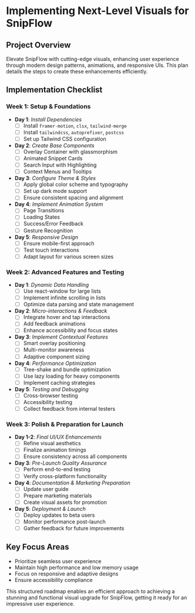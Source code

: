 # Implementing Next-Level Visuals for SnipFlow

## Project Overview
Elevate SnipFlow with cutting-edge visuals, enhancing user experience through modern design patterns, animations, and responsive UIs. This plan details the steps to create these enhancements efficiently.

## Implementation Checklist
### Week 1: Setup & Foundations

- **Day 1**: _Install Dependencies_
  - [ ] Install `framer-motion`, `clsx`, `tailwind-merge`
  - [ ] Install `tailwindcss`, `autoprefixer`, `postcss`
  - [ ] Set up Tailwind CSS configuration

- **Day 2**: _Create Base Components_
  - [ ] Overlay Container with glassmorphism
  - [ ] Animated Snippet Cards
  - [ ] Search Input with Highlighting
  - [ ] Context Menus and Tooltips

- **Day 3**: _Configure Theme & Styles_
  - [ ] Apply global color scheme and typography
  - [ ] Set up dark mode support
  - [ ] Ensure consistent spacing and alignment

- **Day 4**: _Implement Animation System_
  - [ ] Page Transitions
  - [ ] Loading States
  - [ ] Success/Error Feedback
  - [ ] Gesture Recognition

- **Day 5**: _Responsive Design_
  - [ ] Ensure mobile-first approach
  - [ ] Test touch interactions
  - [ ] Adapt layout for various screen sizes

### Week 2: Advanced Features and Testing

- **Day 1**: _Dynamic Data Handling_
  - [ ] Use react-window for large lists
  - [ ] Implement infinite scrolling in lists
  - [ ] Optimize data parsing and state management

- **Day 2**: _Micro-interactions & Feedback_
  - [ ] Integrate hover and tap interactions
  - [ ] Add feedback animations
  - [ ] Enhance accessibility and focus states

- **Day 3**: _Implement Contextual Features_
  - [ ] Smart overlay positioning
  - [ ] Multi-monitor awareness
  - [ ] Adaptive component sizing

- **Day 4**: _Performance Optimization_
  - [ ] Tree-shake and bundle optimization
  - [ ] Use lazy loading for heavy components
  - [ ] Implement caching strategies

- **Day 5**: _Testing and Debugging_
  - [ ] Cross-browser testing
  - [ ] Accessibility testing
  - [ ] Collect feedback from internal testers

### Week 3: Polish & Preparation for Launch

- **Day 1-2**: _Final UI/UX Enhancements_
  - [ ] Refine visual aesthetics
  - [ ] Finalize animation timings
  - [ ] Ensure consistency across all components

- **Day 3**: _Pre-Launch Quality Assurance_
  - [ ] Perform end-to-end testing
  - [ ] Verify cross-platform functionality

- **Day 4**: _Documentation & Marketing Preparation_
  - [ ] Update user guide
  - [ ] Prepare marketing materials
  - [ ] Create visual assets for promotion

- **Day 5**: _Deployment & Launch_
  - [ ] Deploy updates to beta users
  - [ ] Monitor performance post-launch
  - [ ] Gather feedback for future improvements

## Key Focus Areas
- Prioritize seamless user experience
- Maintain high performance and low memory usage
- Focus on responsive and adaptive designs
- Ensure accessibility compliance

This structured roadmap enables an efficient approach to achieving a stunning and functional visual upgrade for SnipFlow, getting it ready for an impressive user experience.
